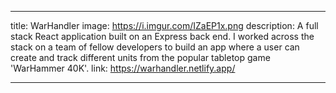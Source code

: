 ---

title: WarHandler
image: https://i.imgur.com/IZaEP1x.png
description:  A full stack React application built on an Express back end. I worked across the stack on a team of fellow developers to build
      an app where a user can create and track different units from the popular tabletop game 'WarHammer 40K'.
link: https://warhandler.netlify.app/

---